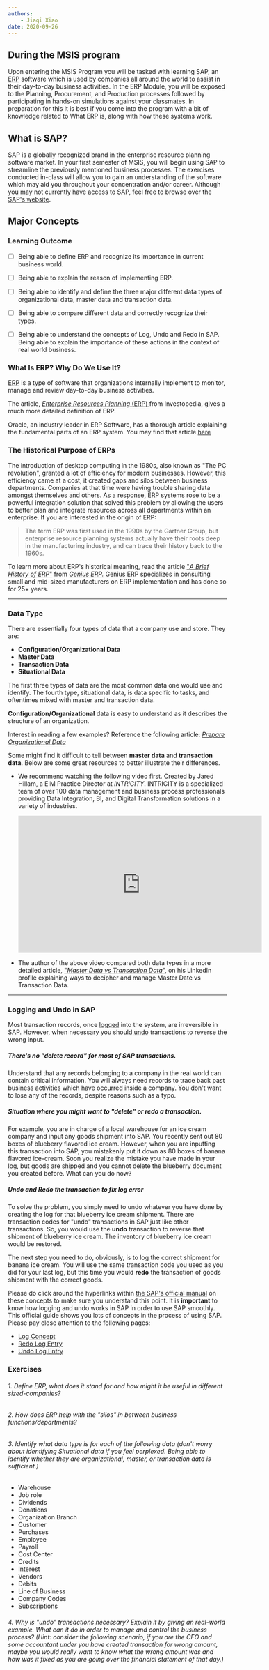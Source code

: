 ```yaml
---
authors:
    - Jiaqi Xiao
date: 2020-09-26
---
```


## During the MSIS program

Upon entering the MSIS Program you will be tasked with learning SAP, an <abbr title="Enterprise Resource Planning">ERP</abbr> software which is used by companies all around the world to
assist in their day-to-day business activities. In the ERP Module, you will be exposed to the Planning, Procurement, and Production processes followed by participating in hands-on simulations against your classmates. In preparation for this it is best if you come into the program with a bit of knowledge related to What ERP is, along with how these systems work.

## What is SAP?

SAP is a globally recognized brand in the enterprise resource planning software market. In your first semester of MSIS, you will begin using SAP to streamline the previously mentioned business processes. The exercises conducted in-class will allow you to gain an understanding of the software which may aid you throughout your concentration and/or career. Although you may not currently have access to SAP, feel free to browse over the [SAP's website](https://www.sap.com/index.html).

## Major Concepts

### Learning Outcome

- [ ] Being able to define ERP and recognize its importance in current business world.

- [ ] Being able to explain the reason of implementing ERP.

- [ ] Being able to identify and define the three major different data types of organizational data, master data and transaction data.

- [ ] Being able to compare different data and correctly recognize their types.

- [ ] Being able to understand the concepts of Log, Undo and Redo in SAP. Being able to explain the importance of these actions in the context of real world business.



### What Is ERP? Why Do We Use It?

<abbr title="Enterprise Resource Planning">ERP</abbr> is a type of software that organizations internally implement to monitor, manage and review day-to-day business activities.

The article, [*Enterprise Resources Planning* (ERP) ](https://www.investopedia.com/terms/e/erp.asp ) from Investopedia, gives a much more detailed definition of ERP.

Oracle, an industry leader in ERP Software, has a thorough article explaining the fundamental parts of an ERP system. You may find that article [<u> here </u>](https://www.oracle.com/applications/erp/what-is-erp.html)

### The Historical Purpose of ERPs

The introduction of desktop computing in the 1980s, also known as "The PC revolution", granted a lot of efficiency for modern businesses. However, this efficiency came at a cost, it created gaps and silos between business departments. Companies at that time were having trouble sharing data amongst themselves and others. As a response, ERP systems rose to be a powerful integration solution that solved this problem by allowing the users to better plan and integrate resources across all departments within an enterprise. If you are interested in the origin of ERP:

> The term ERP was first used in the 1990s by the Gartner Group, but enterprise resource planning systems actually have their roots deep in the manufacturing industry, and can trace their history back to the 1960s.

To learn more about ERP's historical meaning, read the article ["*A Brief History of ERP*"](https://www.geniuserp.com/blog/a-brief-history-of-erps#:~:text=The%20term%20ERP%20was%20first,track%2C%20and%20control%20their%20inventory.) from *[Genius ERP.](https://www.geniuserp.com/)* Genius ERP specializes in consulting small and mid-sized manufacturers on ERP implementation and has done so for 25+ years.

------



### Data Type

There are essentially four types of data that a company use and store. They are:

- **Configuration/Organizational Data**
- **Master Data**
- **Transaction Data**
- **Situational Data**

The first three types of data are the most common data one would use and identify. The fourth type, situational data, is data specific to tasks, and oftentimes mixed with master and transaction data.

**Configuration/Organizational** data is  easy to understand as it describes the structure of an organization.

Interest in reading a few examples? Reference the following article: [*Prepare Organizational Data*](https://docs.microsoft.com/en-us/workplace-analytics/setup/prepare-organizational-data#:~:text=Examples%20of%20organizational%20data%20include,of%20direct%20reports%2C%20and%20manager.)

Some might find it difficult to tell between **master data** and **transaction data**. Below are some great resources to better illustrate their differences.

- We recommend watching the following video first. Created by Jared Hillam, a EIM Practice Director at *INTRICITY*. INTRICITY is a specialized team of over 100 data management and business process professionals providing Data Integration, BI, and Digital Transformation solutions in a variety of industries.

  <iframe width="560" height="315" src="https://www.youtube.com/embed/Iv9P5D6yj30" frameborder="0" allow="accelerometer; autoplay; clipboard-write; encrypted-media; gyroscope; picture-in-picture" allowfullscreen></iframe>
- The author of the above video compared both data types in a more detailed article, ["*Master Data vs Transaction Data*"](https://www.linkedin.com/pulse/master-data-vs-transaction-jared-hillam/), on his LinkedIn profile explaining ways to decipher and manage Master Date vs Transaction Data.



------

### Logging and Undo in SAP

Most transaction records, once <abbr title="Store the log entries so that they are constantly available for normal database operation.">logged</abbr> into the system, are irreversible in SAP. However, when necessary you should <abbr title="Set database to the consistent state that it had before the transaction was started">undo</abbr> transactions to reverse the wrong input.

##### There's no "delete record" for most of SAP transactions.

Understand that any records belonging to a company in the real world can contain critical information. You will always need records to trace back past business activities which have occurred inside a company. You don't want to lose any of the records, despite reasons such as a typo.

##### Situation where you might want to "delete" or redo a transaction.

For example, you are in charge of a local warehouse for an ice cream company and  input any goods shipment into SAP. You recently sent out 80 boxes of blueberry flavored ice cream. However, when you are inputting this transaction into SAP, you mistakenly put it down as 80 boxes of banana flavored ice-cream. Soon you realize the mistake you have made in your log, but goods are shipped and you cannot delete the blueberry document you created before. What can you do now?

##### Undo and Redo the transaction to fix log error

To solve the problem, you simply need to undo whatever you have done by creating the log for that blueberry ice cream shipment. There are transaction codes for "undo" transactions in SAP just like other transactions. So, you would use the **undo** transaction to reverse that shipment of blueberry ice cream. The inventory of blueberry ice cream would be restored.

The next step you need to do, obviously, is to log the correct shipment for banana ice cream. You will use the same transaction code you used as you did for your last log, but this time you would **redo** the transaction of goods shipment with the correct goods.

Please do click around the hyperlinks within [the SAP's official manual](https://help.sap.com/doc/saphelp_pserv472/4.72/en-US/cf/74bb3ee5bf7173e10000000a114084/content.htm?no_cache=true) on these concepts to make sure you understand this point. It is **important** to know how logging and undo works in SAP in order to use SAP smoothly. This official guide shows you lots of concepts in the process of using SAP. Please pay close attention to the following pages:

- [Log Concept](https://help.sap.com/doc/saphelp_pserv472/4.72/en-US/e3/e693df6e23b94fb953b780cf8e28e5/content.htm?no_cache=true)
- [Redo Log Entry](https://help.sap.com/doc/saphelp_pserv472/4.72/en-US/54/58c33e3a443907e10000000a114084/content.htm?no_cache=true)
- [Undo Log Entry](https://help.sap.com/doc/saphelp_pserv472/4.72/en-US/8e/58c33e3a443907e10000000a114084/content.htm?no_cache=true)







### Exercises

###### 1. Define ERP, what does it stand for and how might it be useful in different sized-companies?



###### 2. How does ERP help with the "silos" in between business functions/departments?



###### 3. Identify what data type is for each of the following data (don't worry about identifying Situational data if you feel perplexed. Being able to identify whether they are organizational, master, or transaction data is sufficient.)

- Warehouse
- Job role
- Dividends
- Donations
- Organization Branch
- Customer  
- Purchases
- Employee
- Payroll
- Cost Center
- Credits
- Interest
- Vendors
- Debits
- Line of Business
- Company Codes
- Subscriptions

###### 4. Why is "undo" transactions necessary? Explain it by giving an real-world example. What can it do in order to manage and control the business process? (Hint: consider the following scenario, if you are the CFO and some accountant under you have created transaction for wrong amount, maybe you would really want to know what the wrong amount was and how was it fixed as you are going over the financial statement of that day.)

######
